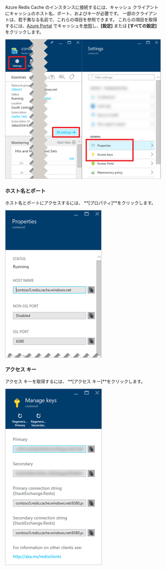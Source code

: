 Azure Redis Cache のインスタンスに接続するには、キャッシュ クライアントにキャッシュのホスト名、ポート、およびキーが必要です。 一部のクライアントは、若干異なる名前で、これらの項目を参照できます。 これらの項目を取得するには、[Azure Portal](https://portal.azure.com) でキャッシュを[参照](../articles/redis-cache/cache-configure.md#configure-redis-cache-settings)し、**[設定]** または **[すべての設定]** をクリックします。 

![Redis cache settings](media/redis-cache-access-keys/redis-cache-settings.png)

### <a name="host-name-and-ports"></a>ホスト名とポート
ホスト名とポートにアクセスするには、 **[プロパティ]**をクリックします。

![Redis cache properties](media/redis-cache-access-keys/redis-cache-properties.png)

### <a name="access-keys"></a>アクセス キー
アクセス キーを取得するには、 **[アクセス キー]**をクリックします。

![Redis cache access keys](media/redis-cache-access-keys/redis-cache-access-keys.png)



<!--HONumber=Nov16_HO2-->


